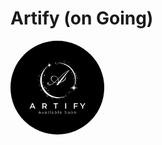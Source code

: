 # Artify (on Going)

<img src="https://raw.githubusercontent.com/PrashantX02/Artify/3525ad8f4c02a35f81edf4be9ba2f5697bf71ddc/Modern%20unique%20creative%20letter%20C%20logo%20design%2C%20Minimal%20line%20C%20initial%20based%20vector%20icon..png" alt="Modern unique creative letter C logo design" style="border-radius: 50%; width: 150px; height: 150px;">
